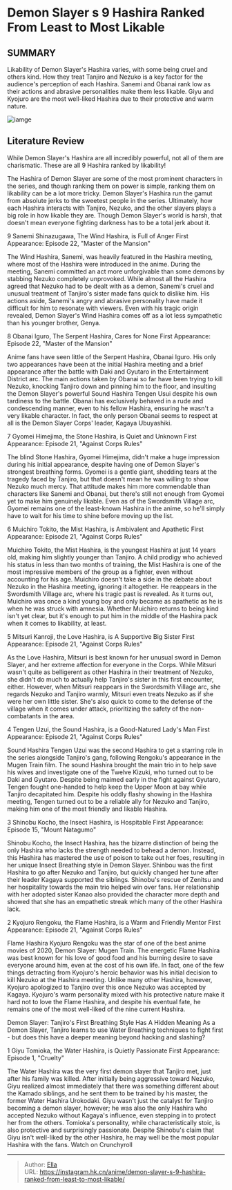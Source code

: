 # Demon Slayer s 9 Hashira Ranked From Least to Most Likable


## SUMMARY 


 Likability of Demon Slayer&#39;s Hashira varies, with some being cruel and others kind. How they treat Tanjiro and Nezuko is a key factor for the audience&#39;s perception of each Hashira. 
 Sanemi and Obanai rank low as their actions and abrasive personalities make them less likable. 
 Giyu and Kyojuro are the most well-liked Hashira due to their protective and warm nature. 

![iamge](https://static1.srcdn.com/wordpress/wp-content/uploads/2023/05/demon-slayer-all-hashira.jpg)

## Literature Review

While Demon Slayer&#39;s Hashira are all incredibly powerful, not all of them are charismatic. These are all 9 Hashira ranked by likability!




The Hashira of Demon Slayer are some of the most prominent characters in the series, and though ranking them on power is simple, ranking them on likability can be a lot more tricky. Demon Slayer&#39;s Hashira run the gamut from absolute jerks to the sweetest people in the series.
Ultimately, how each Hashira interacts with Tanjiro, Nezuko, and the other slayers plays a big role in how likable they are. Though Demon Slayer&#39;s world is harsh, that doesn&#39;t mean everyone fighting darkness has to be a total jerk about it.









 








 9  Sanemi Shinazugawa, The Wind Hashira, is Full of Anger 
First Appearance: Episode 22, &#34;Master of the Mansion&#34;
        

The Wind Hashira, Sanemi, was heavily featured in the Hashira meeting, where most of the Hashira were introduced in the anime. During the meeting, Sanemi committed an act more unforgivable than some demons by stabbing Nezuko completely unprovoked. While almost all the Hashira agreed that Nezuko had to be dealt with as a demon, Sanemi&#39;s cruel and unusual treatment of Tanjiro&#39;s sister made fans quick to dislike him. His actions aside, Sanemi&#39;s angry and abrasive personality have made it difficult for him to resonate with viewers. Even with his tragic origin revealed, Demon Slayer&#39;s Wind Hashira comes off as a lot less sympathetic than his younger brother, Genya.





 8  Obanai Iguro, The Serpent Hashira, Cares for None 
First Appearance: Episode 22, &#34;Master of the Mansion&#34;
        

Anime fans have seen little of the Serpent Hashira, Obanai Iguro. His only two appearances have been at the initial Hashira meeting and a brief appearance after the battle with Daki and Gyutaro in the Entertainment District arc. The main actions taken by Obanai so far have been trying to kill Nezuko, knocking Tanjiro down and pinning him to the floor, and insulting the Demon Slayer&#39;s powerful Sound Hashira Tengen Usui despite his own tardiness to the battle. Obanai has exclusively behaved in a rude and condescending manner, even to his fellow Hashira, ensuring he wasn&#39;t a very likable character. In fact, the only person Obanai seems to respect at all is the Demon Slayer Corps&#39; leader, Kagaya Ubuyashiki.





 7  Gyomei Himejima, the Stone Hashira, is Quiet and Unknown 
First Appearance: Episode 21, &#34;Against Corps Rules&#34;
        

The blind Stone Hashira, Gyomei Himejima, didn&#39;t make a huge impression during his initial appearance, despite having one of Demon Slayer&#39;s strongest breathing forms. Gyomei is a gentle giant, shedding tears at the tragedy faced by Tanjiro, but that doesn&#39;t mean he was willing to show Nezuko much mercy. That attitude makes him more commendable than characters like Sanemi and Obanai, but there&#39;s still not enough from Gyomei yet to make him genuinely likable. Even as of the Swordsmith Village arc, Gyomei remains one of the least-known Hashira in the anime, so he&#39;ll simply have to wait for his time to shine before moving up the list.





 6  Muichiro Tokito, the Mist Hashira, is Ambivalent and Apathetic 
First Appearance: Episode 21, &#34;Against Corps Rules&#34;


 







Muichiro Tokito, the Mist Hashira, is the youngest Hashira at just 14 years old, making him slightly younger than Tanjiro. A child prodigy who achieved his status in less than two months of training, the Mist Hashira is one of the most impressive members of the group as a fighter, even without accounting for his age. Muichiro doesn&#39;t take a side in the debate about Nezuko in the Hashira meeting, ignoring it altogether. He reappears in the Swordsmith Village arc, where his tragic past is revealed. As it turns out, Muichiro was once a kind young boy and only became as apathetic as he is when he was struck with amnesia. Whether Muichiro returns to being kind isn&#39;t yet clear, but it&#39;s enough to put him in the middle of the Hashira pack when it comes to likability, at least.





 5  Mitsuri Kanroji, the Love Hashira, is A Supportive Big Sister 
First Appearance: Episode 21, &#34;Against Corps Rules&#34;


 







As the Love Hashira, Mitsuri is best known for her unusual sword in Demon Slayer, and her extreme affection for everyone in the Corps. While Mitsuri wasn&#39;t quite as belligerent as other Hashira in their treatment of Nezuko, she didn&#39;t do much to actually help Tanjiro&#39;s sister in this first encounter, either. However, when Mitsuri reappears in the Swordsmith Village arc, she regards Nezuko and Tanjiro warmly, Mitsuri even treats Nezuko as if she were her own little sister. She&#39;s also quick to come to the defense of the village when it comes under attack, prioritizing the safety of the non-combatants in the area.





 4  Tengen Uzui, the Sound Hashira, is a Good-Natured Lady&#39;s Man 
First Appearance: Episode 21, &#34;Against Corps Rules&#34;
        

Sound Hashira Tengen Uzui was the second Hashira to get a starring role in the series alongside Tanjiro&#39;s gang, following Rengoku&#39;s appearance in the Mugen Train film. The sound Hashira brought the main trio in to help save his wives and investigate one of the Twelve Kizuki, who turned out to be Daki and Gyutaro. Despite being maimed early in the fight against Gyutaro, Tengen fought one-handed to help keep the Upper Moon at bay while Tanjiro decapitated him. Despite his oddly flashy showing in the Hashira meeting, Tengen turned out to be a reliable ally for Nezuko and Tanjiro, making him one of the most friendly and likable Hashira.





 3  Shinobu Kocho, the Insect Hashira, is Hospitable 
First Appearance: Episode 15, &#34;Mount Natagumo&#34;
        

Shinobu Kocho, the Insect Hashira, has the bizarre distinction of being the only Hashira who lacks the strength needed to behead a demon. Instead, this Hashira has mastered the use of poison to take out her foes, resulting in her unique Insect Breathing style in Demon Slayer. Shinbou was the first Hashira to go after Nezuko and Tanjiro, but quickly changed her tune after their leader Kagaya supported the siblings. Shinobu&#39;s rescue of Zenitsu and her hospitality towards the main trio helped win over fans. Her relationship with her adopted sister Kanao also provided the character more depth and showed that she has an empathetic streak which many of the other Hashira lack.





 2  Kyojuro Rengoku, the Flame Hashira, is a Warm and Friendly Mentor 
First Appearance: Episode 21, &#34;Against Corps Rules&#34;


 







Flame Hashira Kyojuro Rengoku was the star of one of the best anime movies of 2020, Demon Slayer: Mugen Train. The energetic Flame Hashira was best known for his love of good food and his burning desire to save everyone around him, even at the cost of his own life. In fact, one of the few things detracting from Kyojuro&#39;s heroic behavior was his initial decision to kill Nezuko at the Hashira meeting. Unlike many other Hashira, however, Kyojuro apologized to Tanjiro over this once Nezuko was accepted by Kagaya. Kyojuro&#39;s warm personality mixed with his protective nature make it hard not to love the Flame Hashira, and despite his eventual fate, he remains one of the most well-liked of the nine current Hashira.
            
 
 Demon Slayer: Tanjiro&#39;s First Breathing Style Has A Hidden Meaning 
As a Demon Slayer, Tanjiro learns to use Water Breathing techniques to fight first - but does this have a deeper meaning beyond hacking and slashing?








 1  Giyu Tomioka, the Water Hashira, is Quietly Passionate 
First Appearance: Episode 1, &#34;Cruelty&#34;
        

The Water Hashira was the very first demon slayer that Tanjiro met, just after his family was killed. After initially being aggressive toward Nezuko, Giyu realized almost immediately that there was something different about the Kamado siblings, and he sent them to be trained by his master, the former Water Hashira Urokodaki. Giyu wasn&#39;t just the catalyst for Tanjiro becoming a demon slayer, however; he was also the only Hashira who accepted Nezuko without Kagaya&#39;s influence, even stepping in to protect her from the others. Tomioka&#39;s personality, while characteristically stoic, is also protective and surprisingly passionate. Despite Shinobu&#39;s claim that Giyu isn&#39;t well-liked by the other Hashira, he may well be the most popular Hashira with the fans.
Watch on Crunchyroll

---

> Author: [Ella](https://instagram.hk.cn/)  
> URL: https://instagram.hk.cn/anime/demon-slayer-s-9-hashira-ranked-from-least-to-most-likable/  

